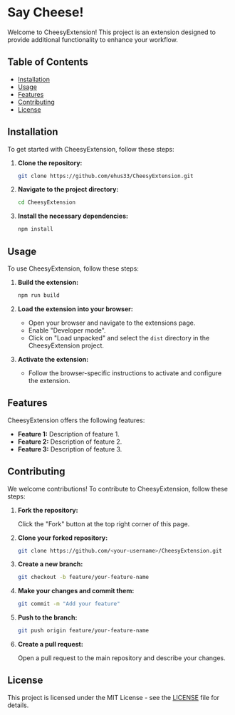 # Say Cheese!

Welcome to CheesyExtension! This project is an extension designed to provide additional functionality to enhance your workflow.

## Table of Contents

- [Installation](#installation)
- [Usage](#usage)
- [Features](#features)
- [Contributing](#contributing)
- [License](#license)

## Installation

To get started with CheesyExtension, follow these steps:

1. **Clone the repository:**

    ```sh
    git clone https://github.com/ehus33/CheesyExtension.git
    ```

2. **Navigate to the project directory:**

    ```sh
    cd CheesyExtension
    ```

3. **Install the necessary dependencies:**

    ```sh
    npm install
    ```

## Usage

To use CheesyExtension, follow these steps:

1. **Build the extension:**

    ```sh
    npm run build
    ```

2. **Load the extension into your browser:**

    - Open your browser and navigate to the extensions page.
    - Enable "Developer mode".
    - Click on "Load unpacked" and select the `dist` directory in the CheesyExtension project.

3. **Activate the extension:**

    - Follow the browser-specific instructions to activate and configure the extension.

## Features

CheesyExtension offers the following features:

- **Feature 1:** Description of feature 1.
- **Feature 2:** Description of feature 2.
- **Feature 3:** Description of feature 3.

## Contributing

We welcome contributions! To contribute to CheesyExtension, follow these steps:

1. **Fork the repository:**

    Click the "Fork" button at the top right corner of this page.

2. **Clone your forked repository:**

    ```sh
    git clone https://github.com/<your-username>/CheesyExtension.git
    ```

3. **Create a new branch:**

    ```sh
    git checkout -b feature/your-feature-name
    ```

4. **Make your changes and commit them:**

    ```sh
    git commit -m "Add your feature"
    ```

5. **Push to the branch:**

    ```sh
    git push origin feature/your-feature-name
    ```

6. **Create a pull request:**

    Open a pull request to the main repository and describe your changes.

## License

This project is licensed under the MIT License - see the [LICENSE](LICENSE) file for details.
